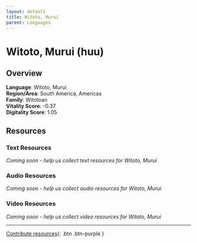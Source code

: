 ```yaml
---
layout: default
title: Witoto, Murui
parent: Languages
---
```


# Witoto, Murui (huu)

## Overview

**Language**: Witoto, Murui  
**Region/Area**: South America, Americas  
**Family**: Witotoan  
**Vitality Score**: -0.37  
**Digitality Score**: 1.05  

## Resources

### Text Resources
*Coming soon - help us collect text resources for Witoto, Murui*

### Audio Resources
*Coming soon - help us collect audio resources for Witoto, Murui*

### Video Resources
*Coming soon - help us collect video resources for Witoto, Murui*

---

[Contribute resources](https://fairtrain.github.io/){: .btn .btn-purple }
